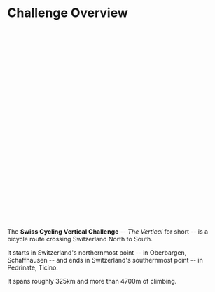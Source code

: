 # Challenge Overview

<style type="text/css">
#map {
    width: 100%;
    height: 440px;
    margin: 0;
    z-index: 1;
}
</style>

<script src="/js/map.js"></script>
<div id="map"></div>

The **Swiss Cycling Vertical Challenge** -- *The Vertical* for short -- is a bicycle route crossing Switzerland North to South.

It starts in Switzerland's northernmost point -- in Oberbargen, Schaffhausen -- and ends in Switzerland's southernmost point -- in Pedrinate, Ticino.

It spans roughly 325km and more than 4700m of climbing.